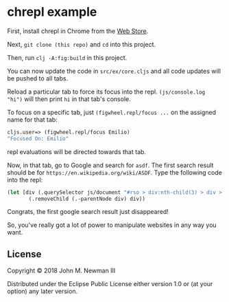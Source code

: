 # chrepl example

First, install chrepl in Chrome from the [Web Store](https://chrome.google.com/webstore/detail/chrepl/ablpgchfbbfachdiakmieocbdgflgfjj).

Next, `git clone (this repo)` and `cd` into this project.

Then, run `clj -A:fig:build` in this project.

You can now update the code in `src/ex/core.cljs` and all code updates will be pushed to all tabs.

Reload a particular tab to force its focus into the repl. `(js/console.log "hi")` will then print `hi` in that tab's console.

To focus on a specific tab, just `(figwheel.repl/focus ...` on the assigned name for that tab:

```clojure
cljs.user=> (figwheel.repl/focus Emilio)
"Focused On: Emilio"
```

repl evaluations will be directed towards that tab.

Now, in that tab, go to Google and search for `asdf`. The first search result should be for `https://en.wikipedia.org/wiki/ASDF`. Type the following code into the repl:

```clojure
(let [div (.querySelector js/document "#rso > div:nth-child(3) > div > div:nth-child(1)")]
       (.removeChild (.-parentNode div) div))
```

Congrats, the first google search result just disappeared!

So, you've really got a lot of power to manipulate websites in any way you want.

## License

Copyright © 2018 John M. Newman III

Distributed under the Eclipse Public License either version 1.0 or (at your option) any later version.
